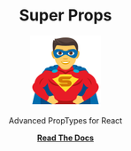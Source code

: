 <div align="center">
<h1>Super Props</h1>

<a href="https://www.emojione.com/emoji/1f9b8-2642">
  <img
    height="128"
    width="128"
    alt="man superhero"
    src="https://raw.githubusercontent.com/travelperk/super-props/master/website/static/img/logo.png" />
</a>

<p>Advanced PropTypes for React</p>

[**Read The Docs**](https://travelperk.github.io/super-props)

</div>
